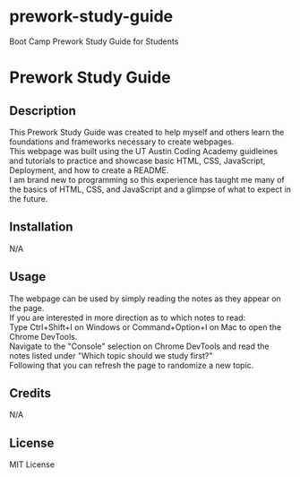 # prework-study-guide
Boot Camp Prework Study Guide for Students
# Prework Study Guide

## Description

This Prework Study Guide was created to help myself and others learn the foundations and frameworks necessary to create webpages.\
This webpage was built using the UT Austin Coding Academy guidleines and tutorials to practice and showcase basic HTML, CSS, JavaScript, Deployment, and how to create a README.\
I am brand new to programming so this experience has taught me many of the basics of HTML, CSS, and JavaScript and a glimpse of what to expect in the future.

## Installation

N/A

## Usage

The webpage can be used by simply reading the notes as they appear on the page.\
If you are interested in more direction as to which notes to read:\
Type Ctrl+Shift+I on Windows or Command+Option+I on Mac to open the Chrome DevTools.\
Navigate to the "Console" selection on Chrome DevTools and read the notes listed under "Which topic should we study first?"\
Following that you can refresh the page to randomize a new topic.


## Credits

N/A

## License

MIT License